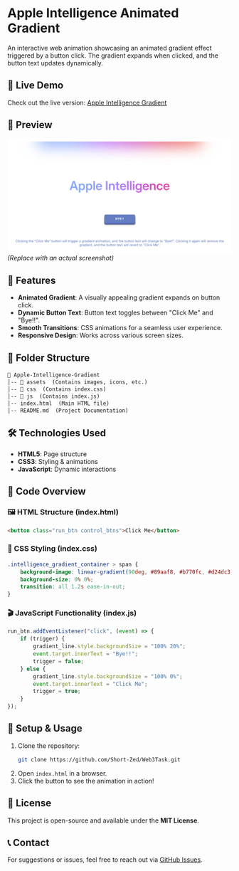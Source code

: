 # Apple Intelligence Animated Gradient

An interactive web animation showcasing an animated gradient effect triggered by a button click. The gradient expands when clicked, and the button text updates dynamically.

## 🚀 Live Demo
Check out the live version: [Apple Intelligence Gradient](https://short-zed.github.io/Web3Task/)

## 📸 Preview
![Project Preview](https://github.com/Short-Zed/Web3Task/blob/main/preview%20image.png?raw=true) *(Replace with an actual screenshot)*

## 🔹 Features
- **Animated Gradient**: A visually appealing gradient expands on button click.
- **Dynamic Button Text**: Button text toggles between "Click Me" and "Bye!!".
- **Smooth Transitions**: CSS animations for a seamless user experience.
- **Responsive Design**: Works across various screen sizes.

## 📂 Folder Structure
```
📁 Apple-Intelligence-Gradient
│-- 📂 assets  (Contains images, icons, etc.)
│-- 📂 css  (Contains index.css)
│-- 📂 js  (Contains index.js)
│-- index.html  (Main HTML file)
│-- README.md  (Project Documentation)
```

## 🛠️ Technologies Used
- **HTML5**: Page structure
- **CSS3**: Styling & animations
- **JavaScript**: Dynamic interactions

## 📜 Code Overview
### 🖼 HTML Structure (index.html)
```html
<button class="run_btn control_btns">Click Me</button>
```
### 🎨 CSS Styling (index.css)
```css
.intelligence_gradient_container > span {
    background-image: linear-gradient(90deg, #89aaf8, #b770fc, #d24dc3, #e85560, #ee7b6b);
    background-size: 0% 0%;
    transition: all 1.2s ease-in-out;
}
```
### 🎬 JavaScript Functionality (index.js)
```js
run_btn.addEventListener("click", (event) => {
    if (trigger) {
        gradient_line.style.backgroundSize = "100% 20%";
        event.target.innerText = "Bye!!";
        trigger = false;
    } else {
        gradient_line.style.backgroundSize = "100% 0%";
        event.target.innerText = "Click Me";
        trigger = true;
    }
});
```

## 📌 Setup & Usage
1. Clone the repository:
   ```bash
   git clone https://github.com/Short-Zed/Web3Task.git
   ```
2. Open `index.html` in a browser.
3. Click the button to see the animation in action!

## 📜 License
This project is open-source and available under the **MIT License**.

## 📞 Contact
For suggestions or issues, feel free to reach out via [GitHub Issues](https://github.com/Short-Zed/Web3Task/issues).

